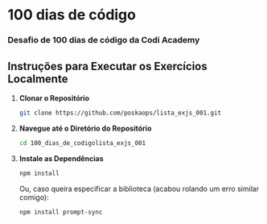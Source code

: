 # 100 dias de código
### Desafio de 100 dias de código da Codi Academy

## Instruções para Executar os Exercícios Localmente

1. **Clonar o Repositório**
   ```bash
   git clone https://github.com/poskaops/lista_exjs_001.git
   ```

 2. **Navegue até o Diretório do Repositório**
    ```bash
    cd 100_dias_de_codigolista_exjs_001
    ```

 3. **Instale as Dependências**
    ```bash
    npm install
    ``` 
    Ou, caso queira especificar a biblioteca (acabou rolando um erro similar comigo):
    ```bash
    npm install prompt-sync
    ``` 
